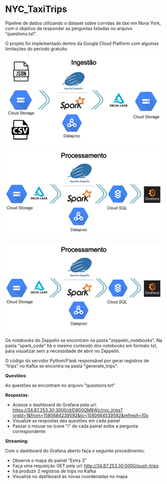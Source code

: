 # NYC_TaxiTrips
Pipeline de dados utilizando o dataset sobre corridas de táxi em Nova York, com o objetivo de responder as perguntas listadas no arquivo "questions.txt".

O projeto foi implementado dentro da Google Cloud Platform com algumas limitações do período gratuito.

![Ingestion](diagrams/Ingestion.png)

![Answers](diagrams/Answers.png)

![Streaming](diagrams/Answers.png)

Os notebooks do Zeppelin se encontram na pasta "zeppelin_notebooks". 
Na pasta "spark_code" há o mesmo conteúdo dos notebooks em formato txt, para visualizar sem a necessidade de abrir no Zeppelin.

O código do servidor Python/Flask responsável por gerar registros de "trips" no Kafka se encontra na pasta "generate_trips".

**Questões**:

As questôes se encontram no arquivo "questions.txt"

**Respostas**:
- Acesse o dashboard do Grafana pela url: https://34.87.253.30:3000/d/D800QM8Wz/nyc_trips?orgId=1&from=1580684239592&to=1580684539592&refresh=10s
- Visualize as respostas das questões em cada painel
- Passar o mouse no ícone "i" de cada painel exibe a pergunta correspondente

**Streaming**:

Com o dashboard do Grafana aberto faça o seguinte procedimento:
- Observe o mapa do painel "Extra 3"
- Faça uma requisição GET pela url: http://34.87.253.30:5000/push-trips
- Irá produzir 2 registros de trips no Kafka
- Visualize no dashboard as novas coordenadas no mapa
